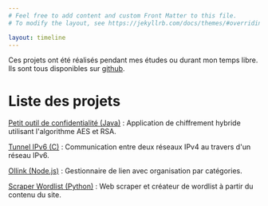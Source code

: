 ```yaml
---
# Feel free to add content and custom Front Matter to this file.
# To modify the layout, see https://jekyllrb.com/docs/themes/#overriding-theme-defaults

layout: timeline
---
```


Ces projets ont été réalisés pendant mes études ou durant mon temps libre. Ils sont tous disponibles sur [github](https://github.com/quentinfougereau).

# Liste des projets

[Petit outil de confidentialité (Java)](/projects/poc) : Application de chiffrement hybride utilisant l'algorithme AES et RSA.


[Tunnel IPv6 (C)](/projects/tunnel_ipv6) : Communication entre deux réseaux IPv4 au travers d'un réseau IPv6.


[Ollink (Node.js)](/projects/ollink) : Gestionnaire de lien avec organisation par catégories.

[Scraper Wordlist (Python)](/projects/scrapper_wordlist) : Web scraper et créateur de wordlist à partir du contenu du site.
